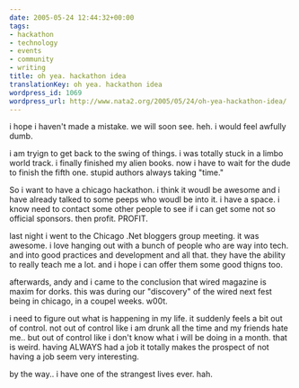 ```yaml
---
date: 2005-05-24 12:44:32+00:00
tags:
- hackathon
- technology
- events
- community
- writing
title: oh yea. hackathon idea
translationKey: oh yea. hackathon idea
wordpress_id: 1069
wordpress_url: http://www.nata2.org/2005/05/24/oh-yea-hackathon-idea/
---
```


i hope i haven't made a mistake. we will soon see. heh. i would feel awfully dumb. 

i am tryign to get back to the swing of things. i was totally stuck in a limbo world track. i finally finished my alien books. now i have to wait for the dude to finish the fifth one. stupid authors always taking "time."

So i want to have a chicago hackathon. i think it woudl be awesome and i have already talked to some peeps who woudl be into it. i have a space. i know need to contact some other people to see if i can get some not so official sponsors. then profit. PROFIT.

last night i went to the Chicago .Net bloggers group meeting. it was awesome. i love hanging out with a bunch of people who are way into tech. and into good practices and development and all that. they have the ability to really teach me a lot. and i hope i can offer them some good thigns too. 

afterwards, andy and i came to the conclusion that wired magazine is maxim for dorks. this was during our "discovery" of the wired next fest being in chicago, in a coupel weeks. w00t. 

i need to figure out what is happening in my life. it suddenly feels a bit out of control. not out of control like i am drunk all the time and my friends hate me.. but out of control like i don't know what i will be doing in a month. that is weird. having ALWAYS had a job it totally makes the prospect of not having a job seem very interesting.  

by the way.. i have one of the strangest lives ever. hah.